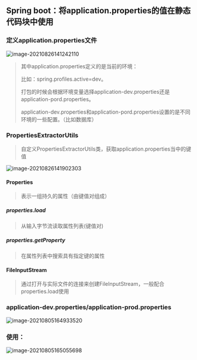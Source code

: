 ## Spring boot：将application.properties的值在静态代码块中使用

### 定义application.properties文件

![image-20210826141242110](https://tva1.sinaimg.cn/large/008i3skNgy1gtu5vpgvh2j607f01qdfp02.jpg)

> 其中application.properties定义的是当前的环境：
>
> 比如：spring.profiles.active=dev。
>
> 打包的时候会根据环境变量选择application-dev.properties还是application-pord.properties。
>
> application-dev.properties和application-pord.properties设置的是不同环境的一些配置。（比如数据库）

### PropertiesExtractorUtils

> 自定义PropertiesExtractorUtils类，获取application.properties当中的键值

![image-20210826141902303](https://tva1.sinaimg.cn/large/008i3skNgy1gtu62b0aiwj60u012878c02.jpg)

#### Properties

> 表示一组持久的属性（由键值对组成）

##### properties.load

> 从输入字节流读取属性列表(键值对)

##### properties.getProperty

> 在属性列表中搜索具有指定键的属性

#### FileInputStream

> 通过打开与实际文件的连接来创建FileInputStream，一般配合properties.load使用



### application-dev.properties/application-prod.properties

![image-20210805164933520](https://tva1.sinaimg.cn/large/008i3skNgy1gt60eg9fpbj30zi0dcdgv.jpg)

### 使用：

![image-20210805165055698](https://tva1.sinaimg.cn/large/008i3skNgy1gt60fvcwh4j31cm0tc42u.jpg)

